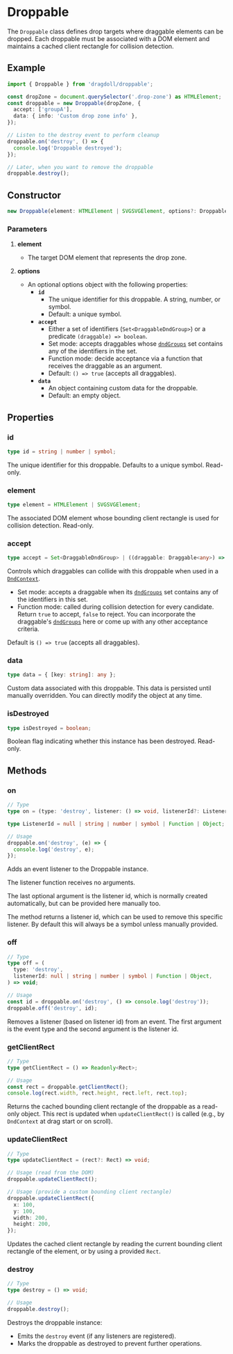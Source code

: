 # Droppable

The `Droppable` class defines drop targets where draggable elements can be dropped. Each droppable must be associated with a DOM element and maintains a cached client rectangle for collision detection.

## Example

```ts
import { Droppable } from 'dragdoll/droppable';

const dropZone = document.querySelector('.drop-zone') as HTMLElement;
const droppable = new Droppable(dropZone, {
  accept: ['groupA'],
  data: { info: 'Custom drop zone info' },
});

// Listen to the destroy event to perform cleanup
droppable.on('destroy', () => {
  console.log('Droppable destroyed');
});

// Later, when you want to remove the droppable
droppable.destroy();
```

## Constructor

```ts
new Droppable(element: HTMLElement | SVGSVGElement, options?: DroppableOptions);
```

### Parameters

1. **element**
   - The target DOM element that represents the drop zone.

2. **options**
   - An optional options object with the following properties:
     - **`id`**
       - The unique identifier for this droppable. A string, number, or symbol.
       - Default: a unique symbol.
     - **`accept`**
       - Either a set of identifiers (`Set<DraggableDndGroup>`) or a predicate `(draggable) => boolean`.
       - Set mode: accepts draggables whose [`dndGroups`](/draggable#dndgroups) set contains any of the identifiers in the set.
       - Function mode: decide acceptance via a function that receives the draggable as an argument.
       - Default: `() => true` (accepts all draggables).
     - **`data`**
       - An object containing custom data for the droppable.
       - Default: an empty object.

## Properties

### id

```ts
type id = string | number | symbol;
```

The unique identifier for this droppable. Defaults to a unique symbol. Read-only.

### element

```ts
type element = HTMLElement | SVGSVGElement;
```

The associated DOM element whose bounding client rectangle is used for collision detection. Read-only.

### accept

```ts
type accept = Set<DraggableDndGroup> | ((draggable: Draggable<any>) => boolean);
```

Controls which draggables can collide with this droppable when used in a [`DndContext`](/dnd-context).

- Set mode: accepts a draggable when its [`dndGroups`](/draggable#dndgroups) set contains any of the identifiers in this set.
- Function mode: called during collision detection for every candidate. Return `true` to accept, `false` to reject. You can incorporate the draggable's [`dndGroups`](/draggable#dndgroups) here or come up with any other acceptance criteria.

Default is `() => true` (accepts all draggables).

### data

```ts
type data = { [key: string]: any };
```

Custom data associated with this droppable. This data is persisted until manually overridden. You can directly modify the object at any time.

### isDestroyed

```ts
type isDestroyed = boolean;
```

Boolean flag indicating whether this instance has been destroyed. Read-only.

## Methods

### on

```ts
// Type
type on = (type: 'destroy', listener: () => void, listenerId?: ListenerId) => ListenerId;

type ListenerId = null | string | number | symbol | Function | Object;

// Usage
droppable.on('destroy', (e) => {
  console.log('destroy', e);
});
```

Adds an event listener to the Droppable instance.

The listener function receives no arguments.

The last optional argument is the listener id, which is normally created automatically, but can be provided here manually too.

The method returns a listener id, which can be used to remove this specific listener. By default this will always be a symbol unless manually provided.

### off

```ts
// Type
type off = (
  type: 'destroy',
  listenerId: null | string | number | symbol | Function | Object,
) => void;

// Usage
const id = droppable.on('destroy', () => console.log('destroy'));
droppable.off('destroy', id);
```

Removes a listener (based on listener id) from an event. The first argument is the event type and the second argument is the listener id.

### getClientRect

```ts
// Type
type getClientRect = () => Readonly<Rect>;

// Usage
const rect = droppable.getClientRect();
console.log(rect.width, rect.height, rect.left, rect.top);
```

Returns the cached bounding client rectangle of the droppable as a read-only object. This rect is updated when `updateClientRect()` is called (e.g., by `DndContext` at drag start or on scroll).

### updateClientRect

```ts
// Type
type updateClientRect = (rect?: Rect) => void;

// Usage (read from the DOM)
droppable.updateClientRect();

// Usage (provide a custom bounding client rectangle)
droppable.updateClientRect({
  x: 100,
  y: 100,
  width: 200,
  height: 200,
});
```

Updates the cached client rectangle by reading the current bounding client rectangle of the element, or by using a provided `Rect`.

### destroy

```ts
// Type
type destroy = () => void;

// Usage
droppable.destroy();
```

Destroys the droppable instance:

- Emits the `destroy` event (if any listeners are registered).
- Marks the droppable as destroyed to prevent further operations.
